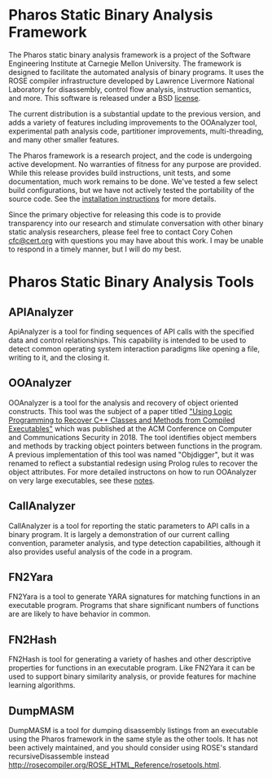 # Pharos Static Binary Analysis Framework

The Pharos static binary analysis framework is a project of the
Software Engineering Institute at Carnegie Mellon University.  The
framework is designed to facilitate the automated analysis of binary
programs.  It uses the ROSE compiler infrastructure developed by
Lawrence Livermore National Laboratory for disassembly, control flow
analysis, instruction semantics, and more. This software is released
under a BSD [license](LICENSE.md).

The current distribution is a substantial update to the previous
version, and adds a variety of features including improvements to the
OOAnalyzer tool, experimental path analysis code, partitioner
improvements, multi-threading, and many other smaller features.

The Pharos framework is a research project, and the code is undergoing
active development.  No warranties of fitness for any purpose are
provided. While this release provides build instructions, unit tests,
and some documentation, much work remains to be done.  We've tested a
few select build configurations, but we have not actively tested the
portability of the source code. See the [installation
instructions](INSTALL.md) for more details.

Since the primary objective for releasing this code is to provide
transparency into our research and stimulate conversation with other
binary static analysis researchers, please feel free to contact Cory
Cohen <cfc@cert.org> with questions you may have about this work.  I
may be unable to respond in a timely manner, but I will do my best.

# Pharos Static Binary Analysis Tools

## APIAnalyzer

ApiAnalyzer is a tool for finding sequences of API calls with the
specified data and control relationships.  This capability is intended
to be used to detect common operating system interaction paradigms
like opening a file, writing to it, and the closing it.

## OOAnalyzer

OOAnalyzer is a tool for the analysis and recovery of object oriented
constructs. This tool was the subject of a paper titled ["Using Logic
Programming to Recover C++ Classes and Methods from Compiled
Executables"](https://edmcman.github.io/papers/ccs18.pdf) which was
published at the ACM Conference on Computer and Communications
Security in 2018. The tool identifies object members and methods by
tracking object pointers between functions in the program.  A previous
implementation of this tool was named "Objdigger", but it was renamed
to reflect a substantial redesign using Prolog rules to recover the
object attributes.  For more detailed instructons on how to run
OOAnalyzer on very large executables, see these
[notes](share/prolog/oorules/README.md).

## CallAnalyzer

CallAnalyzer is a tool for reporting the static parameters to API
calls in a binary program.  It is largely a demonstration of our
current calling convention, parameter analysis, and type detection
capabilities, although it also provides useful analysis of the code in
a program.

## FN2Yara

FN2Yara is a tool to generate YARA signatures for matching functions
in an executable program.  Programs that share significant numbers of
functions are are likely to have behavior in common.

## FN2Hash

FN2Hash is tool for generating a variety of hashes and other
descriptive properties for functions in an executable program.  Like
FN2Yara it can be used to support binary similarity analysis, or
provide features for machine learning algorithms.

## DumpMASM

DumpMASM is a tool for dumping disassembly listings from an executable
using the Pharos framework in the same style as the other tools.  It
has not been actively maintained, and you should consider using ROSE's
standard recursiveDisassemble instead
<http://rosecompiler.org/ROSE_HTML_Reference/rosetools.html>.


